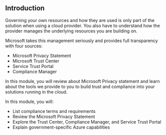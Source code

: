 ## Introduction

Governing your own resources and how they are used is only part of the solution when using a cloud provider. You also have to understand how the provider manages the underlying resources you are building on.

Microsoft takes this management seriously and provides full transparency with four sources:

+ Microsoft Privacy Statement
+ Microsoft Trust Center
+ Service Trust Portal
+ Compliance Manager

In this module, you will review about Microsoft Privacy statement and learn about the tools we provide to you to build trust and compliance into your solutions running in the cloud.

In this module, you will:

+ List compliance terms and requirements
+ Review the Microsoft Privacy Statement
+ Explore the Trust Center, Compliance Manager, and Service Trust Portal
+ Explain government-specific Azure capabilities

